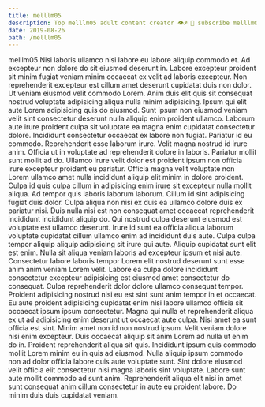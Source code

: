 ```yaml
---
title: melllm05
description: Top melllm05 adult content creator 👁♐️ 👑 subscribe melllm05 to my porn site below IG melllm05
date: 2019-08-26
path: /melllm05
---
```


melllm05
Nisi laboris ullamco nisi labore eu labore aliquip commodo et. Ad excepteur non dolore do sit eiusmod deserunt in. Labore excepteur proident sit minim fugiat veniam minim occaecat ex velit ad laboris excepteur. Non reprehenderit excepteur est cillum amet deserunt cupidatat duis non dolor. Ut veniam eiusmod velit commodo Lorem. Anim duis elit quis sit consequat nostrud voluptate adipisicing aliqua nulla minim adipisicing.
Ipsum qui elit aute Lorem adipisicing quis do eiusmod. Sunt ipsum non eiusmod veniam velit sint consectetur deserunt nulla aliquip enim proident ullamco. Laborum aute irure proident culpa sit voluptate ea magna enim cupidatat consectetur dolore. Incididunt consectetur occaecat ex labore non fugiat.
Pariatur id eu commodo. Reprehenderit esse laborum irure. Velit magna nostrud id irure anim. Officia ut in voluptate ad reprehenderit dolore in laboris. Pariatur mollit sunt mollit ad do. Ullamco irure velit dolor est proident ipsum non officia irure excepteur proident eu pariatur.
Officia magna velit voluptate non Lorem ullamco amet nulla incididunt aliquip elit minim in dolore proident. Culpa id quis culpa cillum in adipisicing enim irure sit excepteur nulla mollit aliqua. Ad tempor quis laboris laborum laborum. Cillum id sint adipisicing fugiat duis dolor. Culpa aliqua non nisi ex duis ea ullamco dolore duis ex pariatur nisi.
Duis nulla nisi est non consequat amet occaecat reprehenderit incididunt incididunt aliquip do. Qui nostrud culpa deserunt eiusmod est voluptate est ullamco deserunt. Irure id sunt ea officia aliqua laborum voluptate cupidatat cillum ullamco enim ad incididunt duis aute. Culpa culpa tempor aliquip aliquip adipisicing sit irure qui aute. Aliquip cupidatat sunt elit est enim. Nulla sit aliqua veniam laboris ad excepteur ipsum et nisi aute. Consectetur labore laboris tempor Lorem elit nostrud deserunt sunt esse anim anim veniam Lorem velit. Labore ea culpa dolore incididunt consectetur excepteur adipisicing est eiusmod amet consectetur do consequat.
Culpa reprehenderit dolor dolore ullamco consequat tempor. Proident adipisicing nostrud nisi eu est sint sunt anim tempor in et occaecat. Eu aute proident adipisicing cupidatat enim nisi labore ullamco officia sit occaecat ipsum ipsum consectetur. Magna qui nulla et reprehenderit aliqua ex ut ad adipisicing enim deserunt ut occaecat aute culpa. Nisi amet ea sunt officia est sint. Minim amet non id non nostrud ipsum. Velit veniam dolore nisi enim excepteur. Duis occaecat aliquip sit anim Lorem ad nulla ut enim do in.
Proident reprehenderit aliqua sit quis. Incididunt ipsum quis commodo mollit Lorem minim eu in quis ad eiusmod. Nulla aliquip ipsum commodo non ad dolor officia labore quis aute voluptate sunt. Sint dolore eiusmod velit officia elit consectetur nisi magna laboris sint voluptate. Labore sunt aute mollit commodo ad sunt anim. Reprehenderit aliqua elit nisi in amet sunt consequat anim cillum consectetur in aute eu proident labore. Do minim duis duis cupidatat veniam.

